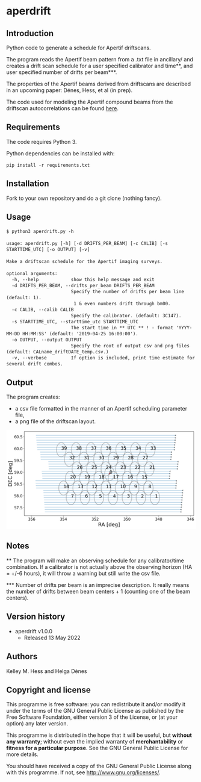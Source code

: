 aperdrift
===========

Introduction
------------
Python code to generate a schedule for Apertif driftscans.

The program reads the Apertif beam pattern from a .txt file in ancillary/ and creates a drift scan schedule for a user specified calibrator and time**, and user specified number of drifts per beam***.

The properties of the Apertif beams derived from driftscans are described in an upcoming paper: Dénes, Hess, et al (in prep).

The code used for modeling the Apertif compound beams from the driftscan autocorrelations can be found [here](https://github.com/helgadenes/aperPB). 

Requirements
------------
The code requires Python 3.

Python dependencies can be installed with: 

 ```
 pip install -r requirements.txt
 ```
 
Installation
------------

Fork to your own repository and do a git clone (nothing fancy).

Usage
-----
```
$ python3 aperdrift.py -h

usage: aperdrift.py [-h] [-d DRIFTS_PER_BEAM] [-c CALIB] [-s STARTTIME_UTC] [-o OUTPUT] [-v]

Make a driftscan schedule for the Apertif imaging surveys.

optional arguments:
  -h, --help            show this help message and exit
  -d DRIFTS_PER_BEAM, --drifts_per_beam DRIFTS_PER_BEAM
                        Specify the number of drifts per beam line (default: 1).
                         1 & even numbers drift through bm00.
  -c CALIB, --calib CALIB
                        Specify the calibrator. (default: 3C147).
  -s STARTTIME_UTC, --starttime_utc STARTTIME_UTC
                        The start time in ** UTC ** ! - format 'YYYY-MM-DD HH:MM:SS' (default: '2019-04-25 16:00:00').
  -o OUTPUT, --output OUTPUT
                        Specify the root of output csv and png files (default: CALname_driftDATE_temp.csv.)
  -v, --verbose         If option is included, print time estimate for several drift combos.

```

Output
------
The program creates:
* a csv file formatted in the manner of an Apertif scheduling parameter file,
* a png file of the driftscan layout.

![](ancillary/CasA_driftscan.png)

Notes
-----
** The program will make an observing schedule for any calibrator/time combination.  If a calibrator is not actually above the observing horizon (HA = +/-6 hours), it will throw a warning but still write the csv file.

*** Number of drifts per beam is an imprecise description.  It really means the number of drifts between beam centers + 1 (counting one of the beam centers). 

Version history
---------------
* aperdrift v1.0.0
  * Released 13 May 2022
  
Authors
-------
Kelley M. Hess and Helga Dénes

Copyright and license
---------------------
This programme is free software: you can redistribute it and/or modify it 
under the terms of the GNU General Public License as published by the Free 
Software Foundation, either version 3 of the License, or (at your option) any 
later version.

This programme is distributed in the hope that it will be useful, but **without 
any warranty**; without even the implied warranty of **merchantability** or **fitness 
for a particular purpose**. See the GNU General Public License for more details.

You should have received a copy of the GNU General Public License along with 
this programme. If not, see http://www.gnu.org/licenses/.
